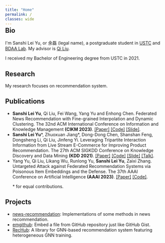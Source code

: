 ```yaml
---
title: "Home"
permalink: /
classes: wide
---
```


<div style="margin-top: -2em"></div> <!-- remove the top margin of the first h2 -->

## Bio

I'm Sanshi Lei Yu, or 余磊 (legal name), a postgraduate student in [USTC](https://www.ustc.edu.cn/) and [BDAA Lab](https://bigdata.ustc.edu.cn/). My advisor is [Qi Liu](http://staff.ustc.edu.cn/~qiliuql/).

I received my Bachelor of Engineering degree from USTC in 2021.

## Research

My research focuses on recommendation system.

## Publications

- **Sanshi Lei Yu**, Qi Liu, Fei Wang, Yang Yu and Enhong Chen. Federated News Recommendation with Fine-grained Interpolation and Dynamic Clustering. The 32nd ACM International Conference on Information and Knowledge Management **(CIKM 2023)**. [[Paper]](https://storage.yusanshi.com/paper/FINDING.pdf) [[Code]](https://github.com/yusanshi/FINDING) [[Slide]](https://storage.yusanshi.com/paper/FINDING-slide.pdf).
- **Sanshi Lei Yu**\*, Zhuoxuan Jiang\*, Dong-Dong Chen, Shanshan Feng, Dongsheng Li, Qi Liu, Jinfeng Yi. Leveraging Tripartite Interaction Information from Live Stream E-Commerce for Improving Product Recommendation. The 27th ACM SIGKDD Conference on Knowledge Discovery and Data Mining **(KDD 2021)**. [[Paper]](https://arxiv.org/pdf/2106.03415.pdf) [[Code]](https://github.com/yusanshi/LSEC-GNN) [[Slide]](https://storage.yusanshi.com/paper/LSEC-GNN-slide.pdf) [[Talk]](https://storage.yusanshi.com/paper/LSEC-GNN-talk.mp4).
- Yang Yu, Qi Liu, Likang Wu, Runlong Yu, **Sanshi Lei Yu**, Zaixi Zhang. Untargeted Attack against Federated Recommendation Systems via Poisonous Item Embeddings and the Defense. The 37th AAAI Conference on Artificial Intelligence **(AAAI 2023)**. [[Paper]](https://arxiv.org/pdf/2212.05399.pdf) [[Code]](https://github.com/yflyl613/FedRec).

&nbsp;&nbsp;&nbsp;&nbsp;&nbsp;&nbsp;\* for equal contributions.

## Projects

- [news-recommendation](https://github.com/yusanshi/news-recommendation): Implementations of some methods in news recommendation.
- [emgithub](https://github.com/yusanshi/emgithub): Embed a file from GitHub repository just like GitHub Gist.
- [RecHub](https://github.com/yusanshi/RecHub): A library for GNN-based recommendation system featuring heterogeneous GNN training.
